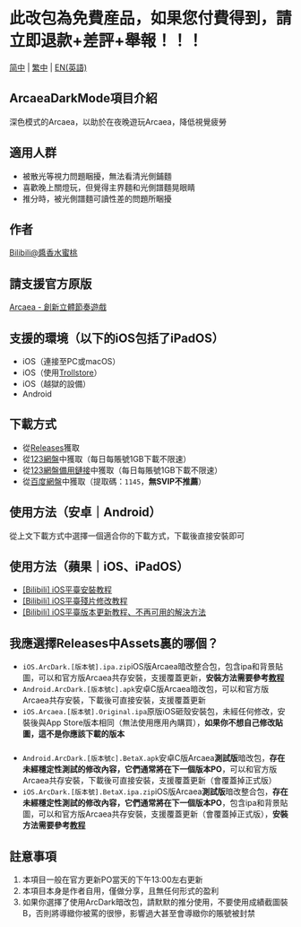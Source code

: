 # 此改包為免費産品，如果您付費得到，請立即退款+差評+舉報！！！

[简中](README.md) | [繁中](README_zh-Hant.md) | [EN(英語)](README_en-US.md)

## ArcaeaDarkMode項目介紹
深色模式的Arcaea，以助於在夜晚遊玩Arcaea，降低視覺疲勞

## 適用人群
* 被散光等視力問題睏擾，無法看清光側鋪麵  
* 喜歡晚上關燈玩，但覺得主界麵和光側譜麵晃眼睛  
* 推分時，被光側譜麵可讀性差的問題所睏擾

## 作者
[Bilibili@醬香水蜜桃](https://space.bilibili.com/1731112026)

## 請支援官方原版
[Arcaea - 創新立體節奏遊戲](https://arcaea.lowiro.com/)

## 支援的環境（以下的iOS包括了iPadOS）
* iOS（連接至PC或macOS）
* iOS（使用[Trollstore](https://blog.6ziz.com/trollstore)）
* iOS（越獄的設備）
* Android 

## 下載方式
* 從[Releases](https://github.com/LingFeng751/ArcaeaDarkMode/releases)獲取  
* 從[123網盤](https://www.123684.com/s/HOGzTd-WhG7H)中獲取（每日每賬號1GB下載不限速）  
* 從[123網盤備用鏈接](https://www.123865.com/s/HOGzTd-WhG7H)中獲取（每日每賬號1GB下載不限速）  
* 從[百度網盤](https://pan.baidu.com/s/1BI6dKJd5P8EG7FsV6eh_rA?pwd=1145)中獲取（提取碼：`1145`，**無SVIP不推薦**）

## 使用方法（安卓｜Android）
從上文下載方式中選擇一個適合你的下載方式，下載後直接安裝即可

## 使用方法（蘋果｜iOS、iPadOS）
* [[Bilibili] iOS平臺安裝教程](https://www.bilibili.com/video/BV1VrQtYgEQg/)  
* [[Bilibili] iOS平臺殘片修改教程](https://www.bilibili.com/video/BV1TCV1zZEYc/)
* [[Bilibili] iOS平臺版本更新教程、不再可用的解決方法](https://www.bilibili.com/video/BV1sTe8zfEM7/)

## 我應選擇Releases中Assets裏的哪個？
* `iOS.ArcDark.[版本號].ipa.zip`iOS版Arcaea暗改整合包，包含ipa和背景貼圖，可以和官方版Arcaea共存安裝，支援覆蓋更新，**安裝方法需要參考[教程](https://www.bilibili.com/video/BV1VrQtYgEQg/)**  
* `Android.ArcDark.[版本號c].apk`安卓C版Arcaea暗改包，可以和官方版Arcaea共存安裝，下載後可直接安裝，支援覆蓋更新  
* `iOS.Arcaea.[版本號].Original.ipa`原版iOS砸殼安裝包，未經任何修改，安裝後與App Store版本相同（無法使用應用內購買），**如果你不想自己修改貼圖，這不是你應該下載的版本**
###    
* `Android.ArcDark.[版本號c].BetaX.apk`安卓C版Arcaea**測試版**暗改包，**存在未經穩定性測試的修改內容，它們通常將在下一個版本PO**，可以和官方版Arcaea共存安裝，下載後可直接安裝，支援覆蓋更新（會覆蓋掉正式版）
* `iOS.ArcDark.[版本號].BetaX.ipa.zip`iOS版Arcaea**測試版**暗改整合包，**存在未經穩定性測試的修改內容，它們通常將在下一個版本PO**，包含ipa和背景貼圖，可以和官方版Arcaea共存安裝，支援覆蓋更新（會覆蓋掉正式版），**安裝方法需要參考[教程](https://www.bilibili.com/video/BV1VrQtYgEQg/)**  

## 註意事項
1. 本項目一般在官方更新PO當天的下午13:00左右更新  
2. 本項目本身是作者自用，僅做分享，且無任何形式的盈利  
3. 如果你選擇了使用ArcDark暗改包，請默默的推分使用，不要使用成績截圖裝B，否則將導緻你被罵的很慘，影響過大甚至會導緻你的賬號被封禁


